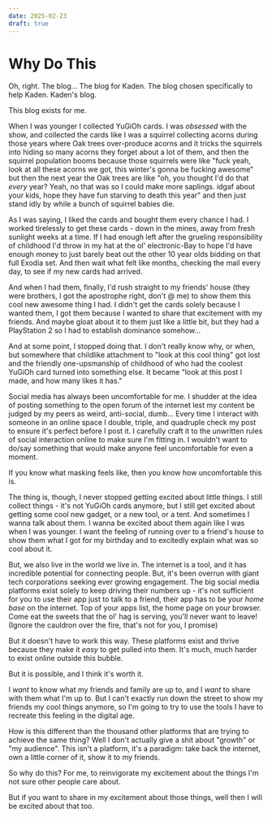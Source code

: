```yaml
---
date: 2025-02-23
draft: true
---
```


# Why Do This

Oh, right. The blog... The blog for Kaden. The blog chosen specifically to help Kaden. Kaden's blog.

This blog exists for me.

When I was younger I collected YuGiOh cards. I was *obsessed* with the show, and collected the cards like I was a squirrel collecting acorns during those years where Oak trees over-produce acorns and it tricks the squirrels into hiding so many acorns they forget about a lot of them, and then the squirrel population booms because those squirrels were like "fuck yeah, look at all these acorns we got, this winter's gonna be fucking awesome" but then the next year the Oak trees are like "oh, you thought I'd do that *every* year? Yeah, no that was so I could make more saplings. idgaf about your kids, hope they have fun starving to death this year" and then just stand idly by while a bunch of squirrel babies die.

As I was saying, I liked the cards and bought them every chance I had. I worked tirelessly to get these cards - down in the mines, away from fresh sunlight weeks at a time. If I had enough left after the grueling responsibility of childhood I'd throw in my hat at the ol' electronic-Bay to hope I'd have enough money to just barely beat out the other 10 year olds bidding on that full Exodia set. And then wait what felt like months, checking the mail every day, to see if my new cards had arrived.

And when I had them, finally, I'd rush straight to my friends' house (they were brothers, I got the apostrophe right, don't @ me) to show them this cool new awesome thing I had. I didn't get the cards solely because I wanted them, I got them because I wanted to share that excitement with my friends. And maybe gloat about it to them just like a little bit, but they had a PlayStation 2 so I had to establish dominance somehow...

And at some point, I stopped doing that. I don't really know why, or when, but somewhere that childlike attachment to "look at this cool thing" got lost and the friendly one-upsmanship of childhood of who had the coolest YuGiOh card turned into something else. It became "look at this post I made, and how many likes it has."

Social media has always been uncomfortable for me. I shudder at the idea of posting something to the open forum of the internet lest my content be judged by my peers as weird, anti-social, dumb... Every time I interact with someone in an online space I double, triple, and quadruple check my post to ensure it's perfect before I post it. I carefully craft it to the unwritten rules of social interaction online to make sure I'm fitting in. I wouldn't want to do/say something that would make anyone feel uncomfortable for even a moment.

If you know what masking feels like, then you know how uncomfortable this is.

The thing is, though, I never stopped getting excited about little things. I still collect things - it's not YuGiOh cards anymore, but I still get excited about getting some cool new gadget, or a new tool, or a tent. And sometimes I wanna talk about them. I wanna be excited about them again like I was when I was younger. I want the feeling of running over to a friend's house to show them what I got for my birthday and to excitedly explain what was so cool about it.

But, we also live in the world we live in. The internet is a tool, and it has incredible potential for connecting people. But, it's been overrun with giant tech corporations seeking ever growing engagement. The big social media platforms exist solely to keep driving their numbers up - it's not sufficient for you to use their app just to talk to a friend, their app has to be your *home base* on the internet. Top of your apps list, the home page on your browser. Come eat the sweets that the ol' hag is serving, you'll never want to leave! (Ignore the cauldron over the fire, that's not for you, I promise)

But it doesn't have to work this way. These platforms exist and thrive because they make it *easy* to get pulled into them. It's much, much harder to exist online outside this bubble.

But it is possible, and I think it's worth it.

I *want* to know what my friends and family are up to, and I *want* to share with them what I'm up to. But I can't exactly run down the street to show my friends my cool things anymore, so I'm going to try to use the tools I have to recreate this feeling in the digital age.

How is this different than the thousand other platforms that are trying to achieve the same thing? Well I don't actually give a shit about "growth" or "my audience". This isn't a platform, it's a paradigm: take back the internet, own a little corner of it, show it to my friends.

So why do this? For me, to reinvigorate my excitement about the things I'm not sure other people care about.

But if you want to share in my excitement about those things, well then I will be excited about that too.